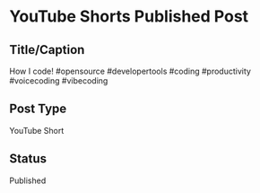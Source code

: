 # YouTube Shorts Published Post

## Title/Caption
How I code! #opensource #developertools #coding #productivity #voicecoding #vibecoding

## Post Type
YouTube Short

## Status
Published